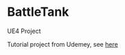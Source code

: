 # BattleTank
UE4 Project

Tutorial project from Udemey, see [here](https://www.udemy.com/unrealcourse?couponCode=GitHubSpecial) 
